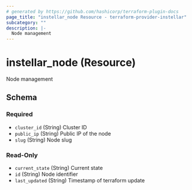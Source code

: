 ```yaml
---
# generated by https://github.com/hashicorp/terraform-plugin-docs
page_title: "instellar_node Resource - terraform-provider-instellar"
subcategory: ""
description: |-
  Node management
---
```


# instellar_node (Resource)

Node management



<!-- schema generated by tfplugindocs -->
## Schema

### Required

- `cluster_id` (String) Cluster ID
- `public_ip` (String) Public IP of the node
- `slug` (String) Node slug

### Read-Only

- `current_state` (String) Current state
- `id` (String) Node identifier
- `last_updated` (String) Timestamp of terraform update


